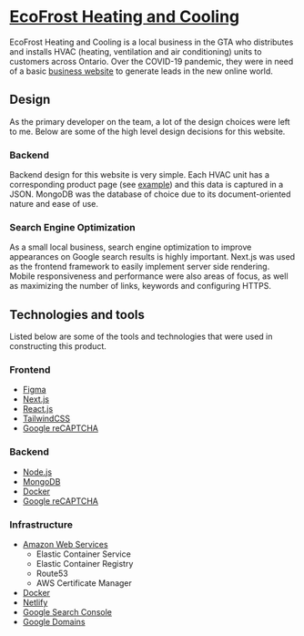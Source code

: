 # [EcoFrost Heating and Cooling](https://ecofrostheating.com/)

EcoFrost Heating and Cooling is a local business in the GTA who distributes and installs HVAC (heating, ventilation and air conditioning) units to customers across Ontario. Over the COVID-19 pandemic, they were in need of a basic [business website](https://www.ecofrostheating.com/) to generate leads in the new online world.

## Design
As the primary developer on the team, a lot of the design choices were left to me. Below are some of the high level design decisions for this website.

### Backend
Backend design for this website is very simple. Each HVAC unit has a corresponding product page (see [example](https://www.ecofrostheating.com/furnace/lennox/p/ml196uh045xe24b)) and this data is captured in a JSON. MongoDB was the database of choice due to its document-oriented nature and ease of use.

### Search Engine Optimization
As a small local business, search engine optimization to improve appearances on Google search results is highly important. Next.js was used as the frontend framework to easily implement server side rendering. Mobile responsiveness and performance were also areas of focus, as well as maximizing the number of links, keywords and configuring HTTPS.


## Technologies and tools
Listed below are some of the tools and technologies that were used in constructing this product.

### Frontend
- [Figma](https://www.figma.com/)
- [Next.js](https://nextjs.org/)
- [React.js](https://reactjs.org/)
- [TailwindCSS](https://tailwindcss.com/)
- [Google reCAPTCHA](https://www.google.com/recaptcha/about/)

### Backend
- [Node.js](https://nodejs.org/en/)
- [MongoDB](https://www.mongodb.com/)
- [Docker](https://www.docker.com/)
- [Google reCAPTCHA](https://www.google.com/recaptcha/about/)

### Infrastructure
- [Amazon Web Services](https://aws.amazon.com/)
	- Elastic Container Service
	- Elastic Container Registry
	- Route53
	- AWS Certificate Manager
- [Docker](https://www.docker.com/)
- [Netlify](https://www.netlify.com/)
- [Google Search Console](https://search.google.com/search-console/welcome)
- [Google Domains](https://domains.google.com)